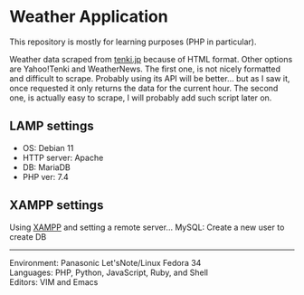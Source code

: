 # Weather Application

This repository is mostly for learning purposes (PHP in particular).

Weather data scraped from [tenki.jp](www.tenki.jp) because of HTML format. Other options are Yahoo!Tenki and WeatherNews. The first one, is not nicely formatted and difficult to scrape. Probably using its API will be better... but as I saw it, once requested it only returns the data for the current hour. The second one, is actually easy to scrape, I will probably add such script later on.

## LAMP settings
- OS: Debian 11
- HTTP server: Apache
- DB: MariaDB
- PHP ver: 7.4

## XAMPP settings
Using [XAMPP](https://www.apachefriends.org/) and setting a remote server...
MySQL: Create a new user to create DB

---
Environment: Panasonic Let'sNote/Linux Fedora 34<br>
Languages: PHP, Python, JavaScript, Ruby, and Shell<br>
Editors: VIM and Emacs
